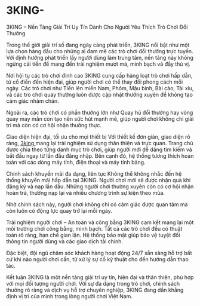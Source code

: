 # 3KING-
3KING – Nền Tảng Giải Trí Uy Tín Dành Cho Người Yêu Thích Trò Chơi Đổi Thưởng

Trong thế giới giải trí số đang ngày càng phát triển, 3KING nổi bật như một lựa chọn hàng đầu cho những ai đam mê các trò chơi đổi thưởng trực tuyến. Với định hướng phát triển lấy người dùng làm trung tâm, nền tảng này không ngừng cải tiến để mang đến trải nghiệm mượt mà, minh bạch và đầy thú vị.

Nơi hội tụ các trò chơi đỉnh cao
3KING cung cấp hàng loạt trò chơi hấp dẫn, từ cổ điển đến hiện đại, giúp người chơi có thể thay đổi phong cách mỗi ngày. Các trò chơi như Tiến lên miền Nam, Phỏm, Mậu binh, Bài cào, Tài xỉu, và các trò chơi quay thưởng luôn được cập nhật thường xuyên để không tạo cảm giác nhàm chán.

Ngoài ra, các trò chơi có phần thưởng lớn như Quay hũ đổi thưởng hay vòng quay may mắn còn tạo nên sức hút mạnh mẽ, giúp người chơi không chỉ giải trí mà còn có cơ hội nhận thưởng thực.

Giao diện hiện đại, tối ưu cho mọi thiết bị
Với thiết kế đơn giản, giao diện rõ ràng, <a href=https://3king.shop> 3king </a>  mang lại trải nghiệm sử dụng thân thiện và trực quan. Trang chủ được chia theo từng danh mục trò chơi, giúp người mới dễ dàng tìm kiếm và bắt đầu ngay từ lần đầu đăng nhập. Bên cạnh đó, hệ thống tương thích hoàn toàn với các dòng máy tính, điện thoại và máy tính bảng.

Chính sách khuyến mãi đa dạng, liên tục
Không thể không nhắc đến hệ thống khuyến mãi hấp dẫn tại 3KING. Người chơi mới sẽ được nhận quà khi đăng ký và nạp lần đầu. Những người chơi thường xuyên còn có cơ hội nhận hoàn trả, thưởng nạp lại và nhiều chương trình sự kiện theo mùa.

Nhờ chính sách này, người chơi không chỉ có cảm giác được quan tâm mà còn luôn có động lực quay trở lại mỗi ngày.

Trải nghiệm người chơi – An toàn và công bằng
3KING cam kết mang lại một môi trường chơi công bằng, minh bạch. Tất cả các trò chơi đều có thuật toán rõ ràng, hạn chế gian lận. Hệ thống bảo mật giúp bảo vệ tuyệt đối thông tin người dùng và các giao dịch tài chính.

Đặc biệt, đội ngũ chăm sóc khách hàng hoạt động 24/7 sẵn sàng hỗ trợ bất cứ khi nào người chơi cần, từ xử lý sự cố kỹ thuật cho đến hướng dẫn thao tác.

Kết luận
3KING là một nền tảng giải trí uy tín, hiện đại và thân thiện, phù hợp với mọi đối tượng người chơi. Với sự đa dạng trong trò chơi, chính sách thưởng rõ ràng và dịch vụ hỗ trợ chuyên nghiệp, 3KING đang dần khẳng định vị trí của mình trong lòng người chơi Việt Nam.
